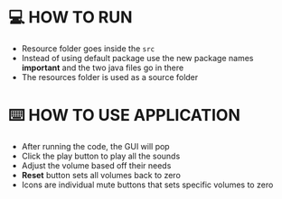 # 💻 HOW TO RUN
- Resource folder goes inside the `src` 
- Instead of using default package use the new package names **important** and the two java files go in there
- The resources folder is used as a source folder

# ⌨️ HOW TO USE APPLICATION
- After running the code, the GUI will pop
- Click the play button to play all the sounds
- Adjust the volume based off their needs 
- **Reset** button sets all volumes back to zero 
- Icons are individual mute buttons that sets specific volumes to zero
